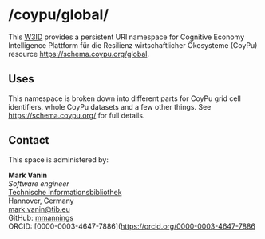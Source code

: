 # /coypu/global/
This [W3ID](https://w3id.org) provides a persistent URI namespace for Cognitive Economy Intelligence Plattform für die Resilienz wirtschaftlicher Ökosysteme (CoyPu) resource <https://schema.coypu.org/global>.

## Uses
This namespace is broken down into different parts for CoyPu grid cell identifiers, whole CoyPu datasets and a few other things. See <https://schema.coypu.org/> for full details.

## Contact
This space is administered by:  

**Mark Vanin**  
*Software engineer*  
[Technische Informationsbibliothek](https://www.tib.eu)
<br />
Hannover, Germany  
<mark.vanin@tib.eu>
<br />
GitHub: [mmannings](https://github.com/mmannings)
<br />
ORCID: [0000-0003-4647-7886](https://orcid.org/0000-0003-4647-7886
